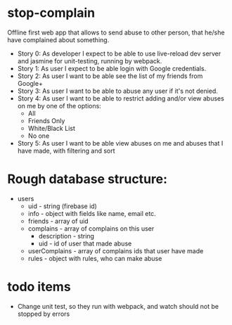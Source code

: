# stop-complain
Offline first web app that allows to send abuse to other person, that he/she have complained about something.

* Story 0: As developer I expect to be able to use live-reload dev server and jasmine for unit-testing, running by webpack.
* Story 1: As user I expect to be able login with Google credentials.
* Story 2: As user I want to be able see the list of my friends from Google+
* Story 3: As user I want to be able to abuse any user if it's not denied.
* Story 4: As user I want to be able to restrict adding and/or view abuses on me by one of the options:
    + All
    + Friends Only
    + White/Black List
    + No one
* Story 5: As user I want to be able view abuses on me and abuses that I have made, with filtering and sort


# Rough database structure:

* users
    + uid - string (firebase id)
    + info - object with fields like name, email etc.
    + friends - array of uid
    + complains - array of complains on this user
        * description - string
        * uid - id of user that made abuse
    + userComplains - array of complains ids that user have made
    + rules - object with rules, who can make abuse

# todo items
 * Change unit test, so they run with webpack, and watch should not be stopped by errors